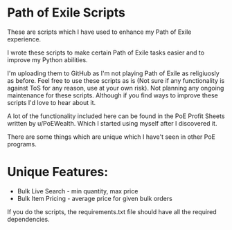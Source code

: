 # Path of Exile Scripts

These are scripts which I have used to enhance my Path of Exile experience.

I wrote these scripts to make certain Path of Exile tasks easier and to improve my Python abilities.

I'm uploading them to GitHub as I'm not playing Path of Exile as religiuosly as before.
Feel free to use these scripts as is (Not sure if any functionality is against ToS for any reason, use at your own risk). Not planning any ongoing maintenance for these scripts. Although if you find ways to improve these scripts I'd love to hear about it.

A lot of the functionality included here can be found in the PoE Profit Sheets written by u/PoEWealth. Which I started using myself after I discovered it.

There are some things which are unique which I have't seen in other PoE programs.
# Unique Features:
* Bulk Live Search - min quantity, max price
* Bulk Item Pricing - average price for given bulk orders

If you do the scripts, the requirements.txt file should have all the required dependencies.